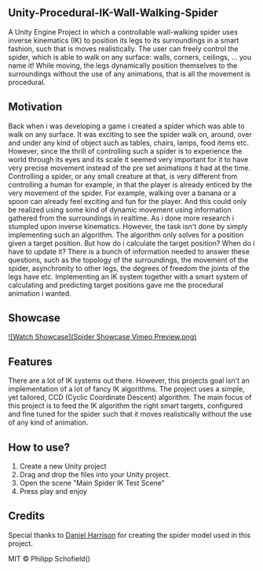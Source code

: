 ## Unity-Procedural-IK-Wall-Walking-Spider
A Unity Engine Project in which a controllable wall-walking spider uses inverse kinematics (IK) to position its legs to its surroundings in a smart fashion, such that is moves realistically.
The user can freely control the spider, which is able to walk on any surface: walls, corners, ceilings, ... you name it!
While moving, the legs dynamically position themselves to the surroundings without the use of any animations, that is all the movement is procedural.

## Motivation
Back when i was developing a game i created a spider which was able to walk on any surface. It was exciting to see the spider walk on, around, over and under any kind of object such as tables, chairs, lamps, food items etc.
However, since the thrill of controlling such a spider is to experience the world through its eyes and its scale it seemed very important for it to have very precise movement instead of the pre set animations it had at the time.
Controlling a spider, or any small creature at that, is very different from controlling a human for example, in that the player is already enticed by the very movement of the spider.
For example, walking over a banana or a spoon can already feel exciting and fun for the player. And this could only be realized using some kind of dynamic movement using information gathered from the surroundings in realtime.
As i done more research i stumpled upon inverse kinematics. However, the task isn't done by simply implementing such an algorithm.
The algorithm only solves for a position given a target position.
But how do i calculate the target position? When do i have to update it? There is a bunch of information needed to answer these questions, such as the topology of the surroundings, the movement of the spider, asynchronity to other legs, the degrees of freedom the joints of the legs have etc.
Implementing an IK system together with a smart system of calculating and predicting target positions gave me the procedural animation i wanted.

## Showcase
[![Watch Showcase](Spider Showcase Vimeo Preview.png)](https://vimeo.com/400710898)

## Features
There are a lot of IK systems out there. However, this projects goal isn't an implementation of a lot of fancy IK algorithms.
The project uses a simple, yet tailored, CCD (Cyclic Coordinate Descent) algorithm.
The main focus of this project is to feed the IK algorithm the right smart targets, configured and fine tuned for the spider such that it moves realistically without the use of any kind of animation.

## How to use?
1. Create a new Unity project
2. Drag and drop the files into your Unity project.
3. Open the scene "Main Spider IK Test Scene" 
4. Press play and enjoy

## Credits
Special thanks to [Daniel Harrison](http://www.harrisondaniel.com/) for creating the spider model used in this project.

MIT © Philipp Schofield()
